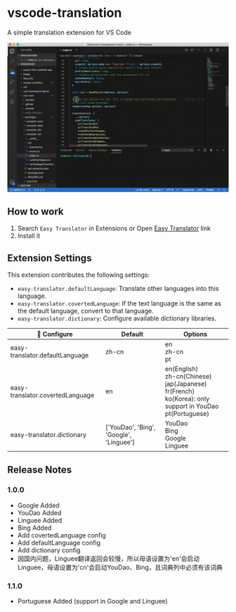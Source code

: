  # vscode-translation

A simple translation extension for VS Code

![Easy Translator](./assets/screenshot.gif)

## How to work

1. Search `Easy Translator` in Extensions
or Open [Easy Translator](https://marketplace.visualstudio.com/items?itemName=preflower.vscode-translation) link
2. Install it

## Extension Settings

This extension contributes the following settings:

* `easy-translator.defaultLanguage`: Translate other languages ​​into this language.
* `easy-translator.covertedLanguage`: If the text language is the same as the default language, convert to that language.
* `easy-translator.dictionary`: Configure available dictionary libraries.

| Configure | Default | Options |
|-|-|-|
| easy-translator.defaultLanguage | zh-cn | en<br>zh-cn<br>pt
| easy-translator.covertedLanguage | en | en(English)<br>zh-cn(Chinese)<br>jap(Japanese)<br>fr(French)<br>ko(Korea): only support in YouDao<br>pt(Portuguese)
| easy-translator.dictionary | ['YouDao', 'Bing', 'Google', 'Linguee'] | YouDao<br>Bing<br>Google<br>Linguee

## Release Notes

### 1.0.0
- Google Added
- YouDao Added
- Linguee Added
- Bing Added
- Add covertedLanguage config
- Add defaultLanguage config
- Add dictionary config
- 因国内问题，Linguee翻译返回会较慢，所以母语设置为'en'会启动Linguee，母语设置为'cn'会启动YouDao、Bing，且词典列中必须有该词典

### 1.1.0
- Portuguese Added (support in Google and Linguee)